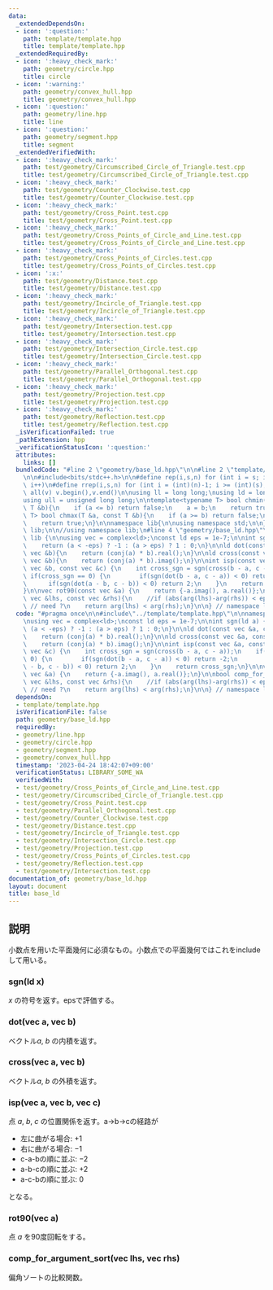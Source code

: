 ```yaml
---
data:
  _extendedDependsOn:
  - icon: ':question:'
    path: template/template.hpp
    title: template/template.hpp
  _extendedRequiredBy:
  - icon: ':heavy_check_mark:'
    path: geometry/circle.hpp
    title: circle
  - icon: ':warning:'
    path: geometry/convex_hull.hpp
    title: geometry/convex_hull.hpp
  - icon: ':question:'
    path: geometry/line.hpp
    title: line
  - icon: ':question:'
    path: geometry/segment.hpp
    title: segment
  _extendedVerifiedWith:
  - icon: ':heavy_check_mark:'
    path: test/geometry/Circumscribed_Circle_of_Triangle.test.cpp
    title: test/geometry/Circumscribed_Circle_of_Triangle.test.cpp
  - icon: ':heavy_check_mark:'
    path: test/geometry/Counter_Clockwise.test.cpp
    title: test/geometry/Counter_Clockwise.test.cpp
  - icon: ':heavy_check_mark:'
    path: test/geometry/Cross_Point.test.cpp
    title: test/geometry/Cross_Point.test.cpp
  - icon: ':heavy_check_mark:'
    path: test/geometry/Cross_Points_of_Circle_and_Line.test.cpp
    title: test/geometry/Cross_Points_of_Circle_and_Line.test.cpp
  - icon: ':heavy_check_mark:'
    path: test/geometry/Cross_Points_of_Circles.test.cpp
    title: test/geometry/Cross_Points_of_Circles.test.cpp
  - icon: ':x:'
    path: test/geometry/Distance.test.cpp
    title: test/geometry/Distance.test.cpp
  - icon: ':heavy_check_mark:'
    path: test/geometry/Incircle_of_Triangle.test.cpp
    title: test/geometry/Incircle_of_Triangle.test.cpp
  - icon: ':heavy_check_mark:'
    path: test/geometry/Intersection.test.cpp
    title: test/geometry/Intersection.test.cpp
  - icon: ':heavy_check_mark:'
    path: test/geometry/Intersection_Circle.test.cpp
    title: test/geometry/Intersection_Circle.test.cpp
  - icon: ':heavy_check_mark:'
    path: test/geometry/Parallel_Orthogonal.test.cpp
    title: test/geometry/Parallel_Orthogonal.test.cpp
  - icon: ':heavy_check_mark:'
    path: test/geometry/Projection.test.cpp
    title: test/geometry/Projection.test.cpp
  - icon: ':heavy_check_mark:'
    path: test/geometry/Reflection.test.cpp
    title: test/geometry/Reflection.test.cpp
  _isVerificationFailed: true
  _pathExtension: hpp
  _verificationStatusIcon: ':question:'
  attributes:
    links: []
  bundledCode: "#line 2 \"geometry/base_ld.hpp\"\n\n#line 2 \"template/template.hpp\"\
    \n\n#include<bits/stdc++.h>\n\n#define rep(i,s,n) for (int i = s; i < (int)(n);\
    \ i++)\n#define rrep(i,s,n) for (int i = (int)(n)-1; i >= (int)(s); i--)\n#define\
    \ all(v) v.begin(),v.end()\n\nusing ll = long long;\nusing ld = long double;\n\
    using ull = unsigned long long;\n\ntemplate<typename T> bool chmin(T &a, const\
    \ T &b){\n    if (a <= b) return false;\n    a = b;\n    return true;\n}\ntemplate<typename\
    \ T> bool chmax(T &a, const T &b){\n    if (a >= b) return false;\n    a = b;\n\
    \    return true;\n}\n\nnamespace lib{\n\nusing namespace std;\n\n} // namespace\
    \ lib;\n\n//using namespace lib;\n#line 4 \"geometry/base_ld.hpp\"\n\nnamespace\
    \ lib {\n\nusing vec = complex<ld>;\nconst ld eps = 1e-7;\n\nint sgn(ld a) {\n\
    \    return (a < -eps) ? -1 : (a > eps) ? 1 : 0;\n}\n\nld dot(const vec &a, const\
    \ vec &b){\n    return (conj(a) * b).real();\n}\n\nld cross(const vec &a, const\
    \ vec &b){\n    return (conj(a) * b).imag();\n}\n\nint isp(const vec &a, const\
    \ vec &b, const vec &c) {\n    int cross_sgn = sgn(cross(b - a, c - a));\n   \
    \ if(cross_sgn == 0) {\n        if(sgn(dot(b - a, c - a)) < 0) return -2;\n  \
    \      if(sgn(dot(a - b, c - b)) < 0) return 2;\n    }\n    return cross_sgn;\n\
    }\n\nvec rot90(const vec &a) {\n    return {-a.imag(), a.real()};\n}\n\nbool comp_for_argument_sort(const\
    \ vec &lhs, const vec &rhs){\n    //if (abs(arg(lhs)-arg(rhs)) < eps) return false;\
    \ // need ?\n    return arg(lhs) < arg(rhs);\n}\n\n} // namespace lib\n"
  code: "#pragma once\n\n#include\"../template/template.hpp\"\n\nnamespace lib {\n\
    \nusing vec = complex<ld>;\nconst ld eps = 1e-7;\n\nint sgn(ld a) {\n    return\
    \ (a < -eps) ? -1 : (a > eps) ? 1 : 0;\n}\n\nld dot(const vec &a, const vec &b){\n\
    \    return (conj(a) * b).real();\n}\n\nld cross(const vec &a, const vec &b){\n\
    \    return (conj(a) * b).imag();\n}\n\nint isp(const vec &a, const vec &b, const\
    \ vec &c) {\n    int cross_sgn = sgn(cross(b - a, c - a));\n    if(cross_sgn ==\
    \ 0) {\n        if(sgn(dot(b - a, c - a)) < 0) return -2;\n        if(sgn(dot(a\
    \ - b, c - b)) < 0) return 2;\n    }\n    return cross_sgn;\n}\n\nvec rot90(const\
    \ vec &a) {\n    return {-a.imag(), a.real()};\n}\n\nbool comp_for_argument_sort(const\
    \ vec &lhs, const vec &rhs){\n    //if (abs(arg(lhs)-arg(rhs)) < eps) return false;\
    \ // need ?\n    return arg(lhs) < arg(rhs);\n}\n\n} // namespace lib\n"
  dependsOn:
  - template/template.hpp
  isVerificationFile: false
  path: geometry/base_ld.hpp
  requiredBy:
  - geometry/line.hpp
  - geometry/circle.hpp
  - geometry/segment.hpp
  - geometry/convex_hull.hpp
  timestamp: '2023-04-24 18:42:07+09:00'
  verificationStatus: LIBRARY_SOME_WA
  verifiedWith:
  - test/geometry/Cross_Points_of_Circle_and_Line.test.cpp
  - test/geometry/Circumscribed_Circle_of_Triangle.test.cpp
  - test/geometry/Cross_Point.test.cpp
  - test/geometry/Parallel_Orthogonal.test.cpp
  - test/geometry/Counter_Clockwise.test.cpp
  - test/geometry/Distance.test.cpp
  - test/geometry/Incircle_of_Triangle.test.cpp
  - test/geometry/Intersection_Circle.test.cpp
  - test/geometry/Projection.test.cpp
  - test/geometry/Cross_Points_of_Circles.test.cpp
  - test/geometry/Reflection.test.cpp
  - test/geometry/Intersection.test.cpp
documentation_of: geometry/base_ld.hpp
layout: document
title: base_ld
---
```


## 説明

小数点を用いた平面幾何に必須なもの。小数点での平面幾何ではこれをincludeして用いる。

### sgn(ld x)

$x$ の符号を返す。epsで評価する。

### dot(vec a, vec b)

ベクトル$a$, $b$ の内積を返す。

### cross(vec a, vec b)

ベクトル$a$, $b$ の外積を返す。

### isp(vec a, vec b, vec c)

点 $a$, $b$, $c$ の位置関係を返す。a->b->cの経路が

- 左に曲がる場合: $+1$ 
- 右に曲がる場合: $-1$
- c-a-bの順に並ぶ: $-2$
- a-b-cの順に並ぶ: $+2$
- a-c-bの順に並ぶ: $0$

となる。

### rot90(vec a)

点 $a$ を90度回転をする。

### comp_for_argument_sort(vec lhs, vec rhs)

偏角ソートの比較関数。